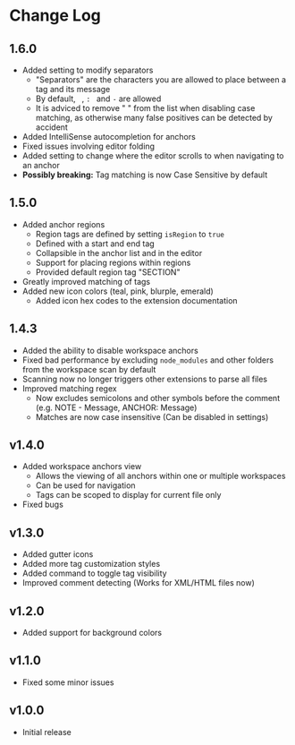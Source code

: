 # Change Log

## 1.6.0
- Added setting to modify separators
	- "Separators" are the characters you are allowed to place between a tag and its message
	- By default, ` `, `: ` and ` - ` are allowed
	- It is adviced to remove " " from the list when disabling case matching, as otherwise many false positives can be detected by accident
- Added IntelliSense autocompletion for anchors
- Fixed issues involving editor folding
- Added setting to change where the editor scrolls to when navigating to an anchor
- **Possibly breaking:** Tag matching is now Case Sensitive by default 

## 1.5.0
- Added anchor regions
	- Region tags are defined by setting `isRegion` to `true`
	- Defined with a start and end tag
	- Collapsible in the anchor list and in the editor
	- Support for placing regions within regions
	- Provided default region tag "SECTION"
- Greatly improved matching of tags
- Added new icon colors (teal, pink, blurple, emerald)
	- Added icon hex codes to the extension documentation

## 1.4.3
- Added the ability to disable workspace anchors
- Fixed bad performance by excluding `node_modules` and other folders from the workspace scan by default
- Scanning now no longer triggers other extensions to parse all files
- Improved matching regex
	- Now excludes semicolons and other symbols before the comment (e.g. NOTE - Message, ANCHOR: Message)
	- Matches are now case insensitive (Can be disabled in settings)

## v1.4.0
- Added workspace anchors view
	- Allows the viewing of all anchors within one or multiple workspaces
	- Can be used for navigation
	- Tags can be scoped to display for current file only
- Fixed bugs

## v1.3.0
- Added gutter icons
- Added more tag customization styles
- Added command to toggle tag visibility
- Improved comment detecting (Works for XML/HTML files now)

## v1.2.0
- Added support for background colors

## v1.1.0
- Fixed some minor issues

## v1.0.0
- Initial release